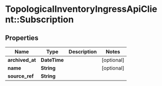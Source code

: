 # TopologicalInventoryIngressApiClient::Subscription

## Properties
Name | Type | Description | Notes
------------ | ------------- | ------------- | -------------
**archived_at** | **DateTime** |  | [optional] 
**name** | **String** |  | [optional] 
**source_ref** | **String** |  | 


